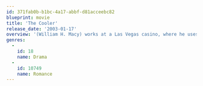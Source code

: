 ```yaml
---
id: 371fab0b-b1bc-4a17-abbf-d81acceebc82
blueprint: movie
title: 'The Cooler'
release_date: '2003-01-17'
overview: '(William H. Macy) works at a Las Vegas casino, where he uses his innate ability to bring about misfortune in those around him to jinx gamblers into losing. His imposing boss, Shelly Kaplow (Alec Baldwin), is happy with the arrangement. But Bernie finds unexpected happiness when he begins dating attractive waitress Natalie Belisario (Maria Bello).'
genres:
  -
    id: 18
    name: Drama
  -
    id: 10749
    name: Romance
---
```

